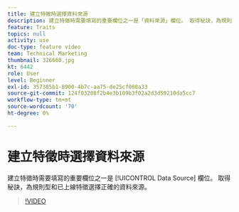 ```yaml
---
title: 建立特徵時選擇資料來源
description: 建立特徵時需要填寫的重要欄位之一是「資料來源」欄位。 取得秘訣，為規則型和已上線特徵選擇正確的資料來源。
feature: Traits
topics: null
activity: use
doc-type: feature video
team: Technical Marketing
thumbnail: 326660.jpg
kt: 6442
role: User
level: Beginner
exl-id: 357385b1-8900-4b7c-aa75-de25cf008a33
source-git-commit: 124f03208f2b4e3b109b3f02a2d3d59210da5cc7
workflow-type: tm+mt
source-wordcount: '70'
ht-degree: 0%

---
```


# 建立特徵時選擇資料來源

建立特徵時需要填寫的重要欄位之一是 [!UICONTROL Data Source] 欄位。 取得秘訣，為規則型和已上線特徵選擇正確的資料來源。

>[!VIDEO](https://video.tv.adobe.com/v/326660/?quality=12&learn=on)

